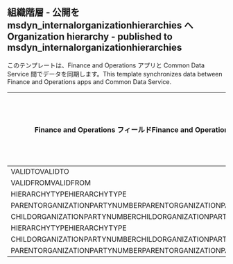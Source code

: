 ## <a name="organization-hierarchy---published-to-msdyn_internalorganizationhierarchies"></a><span data-ttu-id="7d6e3-101">組織階層 - 公開を msdyn_internalorganizationhierarchies へ</span><span class="sxs-lookup"><span data-stu-id="7d6e3-101">Organization hierarchy - published to msdyn_internalorganizationhierarchies</span></span>

<span data-ttu-id="7d6e3-102">このテンプレートは、Finance and Operations アプリと Common Data Service 間でデータを同期します。</span><span class="sxs-lookup"><span data-stu-id="7d6e3-102">This template synchronizes data between Finance and Operations apps and Common Data Service.</span></span>

<span data-ttu-id="7d6e3-103">Finance and Operations フィールド</span><span class="sxs-lookup"><span data-stu-id="7d6e3-103">Finance and Operations field</span></span> | <span data-ttu-id="7d6e3-104">タイプのマッピング</span><span class="sxs-lookup"><span data-stu-id="7d6e3-104">Map type</span></span> | <span data-ttu-id="7d6e3-105">その他の Dynamics 365 フィールド</span><span class="sxs-lookup"><span data-stu-id="7d6e3-105">Other Dynamics 365 field</span></span> | <span data-ttu-id="7d6e3-106">既定値</span><span class="sxs-lookup"><span data-stu-id="7d6e3-106">Default value</span></span>
---|---|---|---
<span data-ttu-id="7d6e3-107">VALIDTO</span><span class="sxs-lookup"><span data-stu-id="7d6e3-107">VALIDTO</span></span> | > | <span data-ttu-id="7d6e3-108">msdyn_validto</span><span class="sxs-lookup"><span data-stu-id="7d6e3-108">msdyn_validto</span></span> | 
<span data-ttu-id="7d6e3-109">VALIDFROM</span><span class="sxs-lookup"><span data-stu-id="7d6e3-109">VALIDFROM</span></span> | > | <span data-ttu-id="7d6e3-110">msdyn_validfrom</span><span class="sxs-lookup"><span data-stu-id="7d6e3-110">msdyn_validfrom</span></span> | 
<span data-ttu-id="7d6e3-111">HIERARCHYTYPE</span><span class="sxs-lookup"><span data-stu-id="7d6e3-111">HIERARCHYTYPE</span></span> | > | <span data-ttu-id="7d6e3-112">msdyn_hierarchytypename</span><span class="sxs-lookup"><span data-stu-id="7d6e3-112">msdyn_hierarchytypename</span></span> | 
<span data-ttu-id="7d6e3-113">PARENTORGANIZATIONPARTYNUMBER</span><span class="sxs-lookup"><span data-stu-id="7d6e3-113">PARENTORGANIZATIONPARTYNUMBER</span></span> | > | <span data-ttu-id="7d6e3-114">msdyn_parentpartyid</span><span class="sxs-lookup"><span data-stu-id="7d6e3-114">msdyn_parentpartyid</span></span> | 
<span data-ttu-id="7d6e3-115">CHILDORGANIZATIONPARTYNUMBER</span><span class="sxs-lookup"><span data-stu-id="7d6e3-115">CHILDORGANIZATIONPARTYNUMBER</span></span> | > | <span data-ttu-id="7d6e3-116">msdyn_childpartyid</span><span class="sxs-lookup"><span data-stu-id="7d6e3-116">msdyn_childpartyid</span></span> | 
<span data-ttu-id="7d6e3-117">HIERARCHYTYPE</span><span class="sxs-lookup"><span data-stu-id="7d6e3-117">HIERARCHYTYPE</span></span> | > | <span data-ttu-id="7d6e3-118">msdyn_hierarchytypeid.msdyn_name</span><span class="sxs-lookup"><span data-stu-id="7d6e3-118">msdyn_hierarchytypeid.msdyn_name</span></span> | 
<span data-ttu-id="7d6e3-119">CHILDORGANIZATIONPARTYNUMBER</span><span class="sxs-lookup"><span data-stu-id="7d6e3-119">CHILDORGANIZATIONPARTYNUMBER</span></span> | > | <span data-ttu-id="7d6e3-120">msdyn_childid.msdyn_partynumber</span><span class="sxs-lookup"><span data-stu-id="7d6e3-120">msdyn_childid.msdyn_partynumber</span></span> | 
<span data-ttu-id="7d6e3-121">PARENTORGANIZATIONPARTYNUMBER</span><span class="sxs-lookup"><span data-stu-id="7d6e3-121">PARENTORGANIZATIONPARTYNUMBER</span></span> | > | <span data-ttu-id="7d6e3-122">msdyn_parentid.msdyn_partynumber</span><span class="sxs-lookup"><span data-stu-id="7d6e3-122">msdyn_parentid.msdyn_partynumber</span></span> | 
